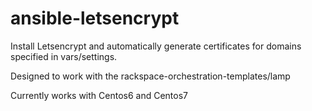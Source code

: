 # ansible-letsencrypt

Install Letsencrypt and automatically generate certificates for domains specified in vars/settings.

Designed to work with the rackspace-orchestration-templates/lamp

Currently works with Centos6 and Centos7
